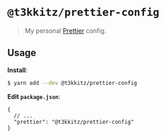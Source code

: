 # `@t3kkitz/prettier-config`

> My personal [Prettier](https://prettier.io) config.

## Usage

**Install**:

```bash
$ yarn add --dev @t3kkitz/prettier-config
```

**Edit `package.json`**:

```jsonc
{
  // ...
  "prettier": "@t3kkitz/prettier-config"
}
```
